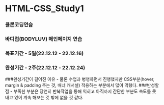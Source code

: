 # HTML-CSS_Study1

### 클론코딩연습
### 바디럽(BODYLUV) 메인페이지 연습
### 목표기간 - 5일(22.12.12 - 22.12.16)
### 완성기간 - 2주(22.12.12 - 22.12.24)

###완성기간이 길어진 이유 - 물론 수업과 병행하면서 진행했지만 CSS부분(hover, margin & padding 주는 것, 배너 캐서셀) 적용하는 부분에서 많이 막혔다.
###반성할 점 - 부족한 부분은 당연히 반복작업을 통해 익히고 아직까지 간단한 부분도 속도를 못내고 있어 계속 해보는 것 밖에 없을 것 같다.
